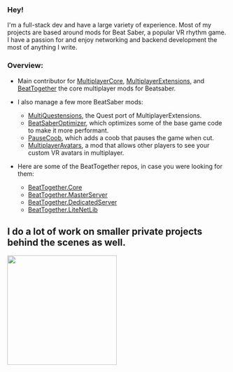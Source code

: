### Hey!

I'm a full-stack dev and have a large variety of experience. Most of my projects are based around mods for Beat Saber, a popular VR rhythm game. I have a passion for and enjoy networking and backend development the most of anything I write.

### Overview:

- Main contributor for [MultiplayerCore](https://github.com/Goobwabber/MultiplayerCore), [MultiplayerExtensions](https://github.com/Goobwabber/MultiplayerExtensions), and [BeatTogether](https://github.com/pythonology/BeatTogether) the core multiplayer mods for Beatsaber.
- I also manage a few more BeatSaber mods: 
  - [MultiQuestensions](https://github.com/Goobwabber/MultiQuestensions), the Quest port of MultiplayerExtensions.
  - [BeatSaberOptimizer](https://github.com/Goobwabber/BeatsaberOptimizer), which optimizes some of the base game code to make it more performant.
  - [PauseCoob](https://github.com/Goobwabber/PauseCoob), which adds a coob that pauses the game when cut.
  - [MultiplayerAvatars](https://github.com/Goobwabber/MultiplayerAvatars), a mod that allows other players to see your custom VR avatars in multiplayer.
  
- Here are some of the BeatTogether repos, in case you were looking for them:
  - [BeatTogether.Core](https://github.com/pythonology/BeatTogether.Core) 
  - [BeatTogether.MasterServer](https://github.com/pythonology/BeatTogether.MasterServer) 
  - [BeatTogether.DedicatedServer](https://github.com/pythonology/BeatTogether.DedicatedServer) 
  - [BeatTogether.LiteNetLib](https://github.com/goobwabber/BeatTogether.LiteNetLib)
  
I do a lot of work on smaller private projects behind the scenes as well.
---
<div >
  <a href="https://github.com/goobwabber">
    <img width="250" align="center" src="https://github-readme-stats.vercel.app/api?username=goobwabber&hide=contribs,issues,prs&show_icons=true&hide_title=true&hide_rank=true&hide_border=true&bg_color=45,f9d083,d56963&icon_color=ffffff&text_color=ffffff&include_all_commits=true&disable_animations=true" />
  </a>
</div>
